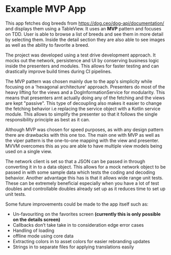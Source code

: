 # Example MVP App

This app fetches dog breeds from https://dog.ceo/dog-api/documentation/ and displays them using a TableView. It uses an **MVP** pattern and focuses on TDD. User is able to browse a list of breeds and see them in more detail by selecting them. Inside the detail section they are also able to see images as well as the ability to favorite a breed. 

The project was developed using a test drive development approach. It mocks out the network, persistence and UI by conserving business logic inside the presenters and modules. This allows for faster testing and can drastically improve build times during CI pipelines. 

The MVP pattern was chosen mainly due to the app's simplicity while focusing on a 'hexagonal architecture' approach. Presenters do most of the heavy lifting for the views and a DogInformationService for modularity. This means that presenters arnt actually doing any of the fetching and the views are kept "passive". 
This type of decoupling also makes it easier to change the fetching behavior i.e replacing the service object with a Kotlin service module. This allows to simplify the presenter so that it follows the single responsibility principle as best as it can.

Although MVP was chosen for speed purposes, as with any design pattern there are drawbacks with this one too. The main one with MVP as well as the viper pattern is the one-to-one mapping with the view and presenter. MVVM overcomes this as you are able to have multiple view models being used on a single view. 

The network client is set so that a JSON can be passed in through converting it in to a data object. This allows for a mock network object to be passed in with some sample data which  tests the coding and decoding behavior. Another advantage this has is that it allows wide range unit tests. These can be extremely beneficial especially when you have a lot of test doubles and controllable doubles already set up as it reduces time to set up unit tests. 

Some future improvements could be made to the app itself such as: 
- Un-favouriting on the favorites screen **(currently this is only possible on the details screen)**
- Callbacks don’t take take in to consideration edge error cases 
- Handling of loading 
- offline mode using core data
- Extracting colors in to asset colors for easier rebranding updates
- Strings in to separate files for applying translations easily 
